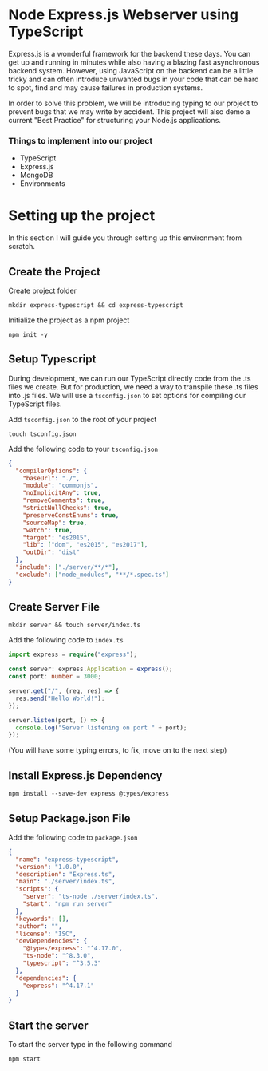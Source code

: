 # Node Express.js Webserver using TypeScript

Express.js is a wonderful framework for the backend these days. You can get up and running in minutes while also having a blazing fast asynchronous backend system. However, using JavaScript on the backend can be a little tricky and can often introduce unwanted bugs in your code that can be hard to spot, find and may cause failures in production systems.

In order to solve this problem, we will be introducing typing to our project to prevent bugs that we may write by accident. This project will also demo a current "Best Practice" for structuring your Node.js applications.

### Things to implement into our project

- TypeScript
- Express.js
- MongoDB
- Environments

# Setting up the project

In this section I will guide you through setting up this environment from scratch.

## Create the Project

Create project folder

`mkdir express-typescript && cd express-typescript`

Initialize the project as a npm project

`npm init -y`

## Setup Typescript

During development, we can run our TypeScript directly code from the .ts files we create. But for production, we need a way to transpile these .ts files into .js files. We will use a `tsconfig.json` to set options for compiling our TypeScript files.

Add `tsconfig.json` to the root of your project

`touch tsconfig.json`

Add the following code to your `tsconfig.json`

```json
{
  "compilerOptions": {
    "baseUrl": "./",
    "module": "commonjs",
    "noImplicitAny": true,
    "removeComments": true,
    "strictNullChecks": true,
    "preserveConstEnums": true,
    "sourceMap": true,
    "watch": true,
    "target": "es2015",
    "lib": ["dom", "es2015", "es2017"],
    "outDir": "dist"
  },
  "include": ["./server/**/*"],
  "exclude": ["node_modules", "**/*.spec.ts"]
}
```

## Create Server File

`mkdir server && touch server/index.ts`

Add the following code to `index.ts`

```typescript
import express = require("express");

const server: express.Application = express();
const port: number = 3000;

server.get("/", (req, res) => {
  res.send("Hello World!");
});

server.listen(port, () => {
  console.log("Server listening on port " + port);
});
```

(You will have some typing errors, to fix, move on to the next step)

## Install Express.js Dependency

`npm install --save-dev express @types/express`

## Setup Package.json File

Add the following code to `package.json`

```json
{
  "name": "express-typescript",
  "version": "1.0.0",
  "description": "Express.ts",
  "main": "./server/index.ts",
  "scripts": {
    "server": "ts-node ./server/index.ts",
    "start": "npm run server"
  },
  "keywords": [],
  "author": "",
  "license": "ISC",
  "devDependencies": {
    "@types/express": "^4.17.0",
    "ts-node": "^8.3.0",
    "typescript": "^3.5.3"
  },
  "dependencies": {
    "express": "^4.17.1"
  }
}
```

## Start the server

To start the server type in the following command

`npm start`
